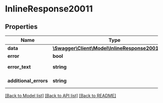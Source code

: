# InlineResponse20011

## Properties
Name | Type | Description | Notes
------------ | ------------- | ------------- | -------------
**data** | [**\Swagger\Client\Model\InlineResponse20011Data[]**](InlineResponse20011Data.md) |  | [optional] 
**error** | **bool** | Флаг ошибки. | [optional] 
**error_text** | **string** | Описание ошибки. | [optional] 
**additional_errors** | **string** | Дополнительные ошибки. | [optional] 

[[Back to Model list]](../../README.md#documentation-for-models) [[Back to API list]](../../README.md#documentation-for-api-endpoints) [[Back to README]](../../README.md)

